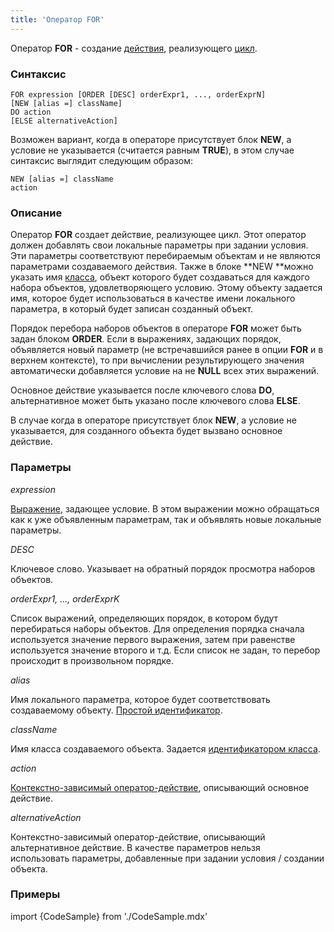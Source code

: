 ```yaml
---
title: 'Оператор FOR'
---
```


Оператор **FOR** - создание [действия](Действия.md), реализующего [цикл](Цикл_FOR.md).

### Синтаксис

    FOR expression [ORDER [DESC] orderExpr1, ..., orderExprN]
    [NEW [alias =] className]
    DO action
    [ELSE alternativeAction]

Возможен вариант, когда в операторе присутствует блок **NEW**, а условие не указывается (считается равным **TRUE**), в этом случае синтаксис выглядит следующим образом:

    NEW [alias =] className
    action

### Описание

Оператор **FOR** создает действие, реализующее цикл. Этот оператор должен добавлять свои локальные параметры при задании условия. Эти параметры соответствуют перебираемым объектам и не являются параметрами создаваемого действия. Также в блоке **NEW **можно указать имя [класса](Классы.md), объект которого будет создаваться для каждого набора объектов, удовлетворяющего условию. Этому объекту задается имя, которое будет использоваться в качестве имени локального параметра, в который будет записан созданный объект.

Порядок перебора наборов объектов в операторе **FOR** может быть задан блоком **ORDER**. Если в выражениях, задающих порядок, объявляется новый параметр (не встречавшийся ранее в опции **FOR** и в верхнем контексте), то при вычислении результирующего значения автоматически добавляется условие на не **NULL** всех этих выражений.

Основное действие указывается после ключевого слова **DO**, альтернативное может быть указано после ключевого слова **ELSE**.

В случае когда в операторе присутствует блок **NEW**, а условие не указывается, для созданного объекта будет вызвано основное действие.

### Параметры

*expression*

[Выражение](Выражения.md), задающее условие. В этом выражении можно обращаться как к уже объявленным параметрам, так и объявлять новые локальные параметры.

*DESC*

Ключевое слово. Указывает на обратный порядок просмотра наборов объектов. 

*orderExpr1, ..., orderExprK*

Список выражений, определяющих порядок, в котором будут перебираться наборы объектов. Для определения порядка сначала используется значение первого выражения, затем при равенстве используется значение второго и т.д. Если список не задан, то перебор происходит в произвольном порядке.

*alias*

Имя локального параметра, которое будет соответствовать создаваемому объекту. [Простой идентификатор](Идентификаторы.md#id-broken).

*className*

Имя класса создаваемого объекта. Задается [идентификатором класса](Идентификаторы.md#classid-broken).

*action*

[Контекстно-зависимый оператор-действие](Операторы-действия.md#контекстно-зависимые-операторы), описывающий основное действие.

*alternativeAction*

Контекстно-зависимый оператор-действие, описывающий альтернативное действие. В качестве параметров нельзя использовать параметры, добавленные при задании условия / создании объекта.

### Примеры


import {CodeSample} from './CodeSample.mdx'

<CodeSample url="https://documentation.lsfusion.org/sample?file=ActionSample&block=for"/>

  
